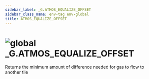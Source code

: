 ```yaml
---
sidebar_label: _G.ATMOS_EQUALIZE_OFFSET
sidebar_class_name: env-tag env-global
title: ATMOS_EQUALIZE_OFFSET
---
```


# <img src='/img/wiki/global.png' alt='global' classname='env-tag' /> **_G**.ATMOS_EQUALIZE_OFFSET
Returns the minimum amount of difference needed for gas to flow to another tile<br/>
